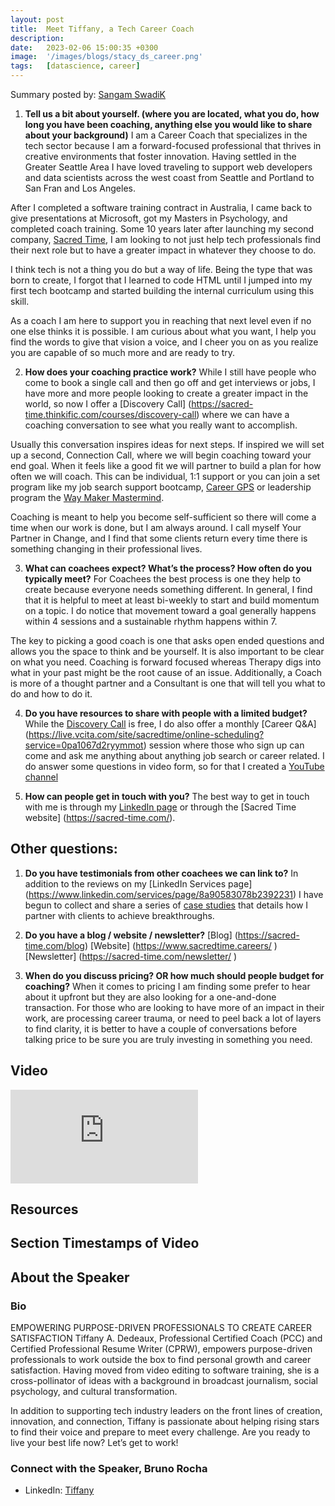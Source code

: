 ```yaml
---
layout: post
title:  Meet Tiffany, a Tech Career Coach
description: 
date:   2023-02-06 15:00:35 +0300
image:  '/images/blogs/stacy_ds_career.png'
tags:   [datascience, career]
---
```


Summary posted by: [Sangam SwadiK](https://www.linkedin.com/in/sangam-swadi-k/)

1. __Tell us a bit about yourself. (where you are located, what you do, how long you have been coaching, anything else you would like to share about your background)__
I am a Career Coach that specializes in the tech sector because I am a forward-focused professional that thrives in creative environments that foster innovation. Having settled in the Greater Seattle Area I have loved traveling to support web developers and data scientists across the west coast from Seattle and Portland to San Fran and Los Angeles. 


After I completed a software training contract in Australia, I came back to give presentations at Microsoft, got my Masters in Psychology, and completed coach training. Some 10 years later after launching my second company, [Sacred Time](https://www.sacredtime.careers/),  I am looking to not just help tech professionals find their next role but to have a greater impact in whatever they choose to do. 


I think tech is not a thing you do but a way of life. Being the type that was born to create, I forgot that I learned to code HTML until I jumped into my first tech bootcamp and started building the internal curriculum using this skill. 


As a coach I am here to support you in reaching that next level even if no one else thinks it is possible. I am curious about what you want, I help you find the words to give that vision a voice, and I cheer you on as you realize you are capable of so much more and are ready to try.

2. __How does your coaching practice work?__
While I still have people who come to book a single call and then go off and get interviews or jobs, I have more and more people looking to create a greater impact in the world, so now I offer a [Discovery Call] (https://sacred-time.thinkific.com/courses/discovery-call) where we can have a coaching conversation to see what you really want to accomplish. 


Usually this conversation inspires ideas for next steps. If inspired we will set up a second, Connection Call, where we will begin coaching toward your end goal. When it feels like a good fit we will partner to build a plan for how often we will coach. This can be individual, 1:1 support or you can join a set program like my job search support bootcamp, [Career GPS](https://sacred-time.thinkific.com/courses/career-gps) or leadership program the [Way Maker Mastermind](https://www.sacredtime.careers/way-maker ).


Coaching is meant to help you become self-sufficient so there will come a time when our work is done, but I am always around.  I call myself Your Partner in Change, and I find that some clients return every time there is something changing in their professional lives.

3. __What can coachees expect?  What’s the process?  How often do you typically meet?__
For Coachees the best process is one they help to create because everyone needs something different. In general, I find that it is helpful to meet at least bi-weekly to start and build momentum on a topic. I do notice that movement toward a goal generally happens within 4 sessions and a sustainable rhythm happens within 7.


The key to picking a good coach is one that asks open ended questions and allows you the space to think and be yourself. It is also important to be clear on what you need.  Coaching is forward focused whereas Therapy digs into what in your past might be the root cause of an issue.  Additionally, a Coach is more of a thought partner and a Consultant is one that will tell you what to do and how to do it.

4. __Do you have resources to share with people with a limited budget?__
While the [Discovery Call](https://sacred-time.thinkific.com/courses/discovery-call) is free, I do also offer a monthly [Career Q&A] (https://live.vcita.com/site/sacredtime/online-scheduling?service=0pa1067d2ryymmot) session where those who sign up can come and ask me anything about anything job search or career related. I do answer some questions in video form, so for that I created a [YouTube channel](https://youtube.com/sacredtimecareercoaching)

5. __How can people get in touch with you?__
The best way to get in touch with me is through my [LinkedIn page](https://www.linkedin.com/in/tiffanydedeaux/) or through the [Sacred Time website] (https://sacred-time.com/).

## Other questions:
1. __Do you have testimonials from other coachees we can link to?__
In addition to the reviews on my [LinkedIn Services page] (https://www.linkedin.com/services/page/8a90583078b2392231) I have begun to collect and share a series of [case studies](https://drive.google.com/drive/folders/1nQCdA-0nNUaQjLf0Aa2Dj08AOA4VzDdd?usp=share_link) that details how I partner with clients to achieve breakthroughs. 

2. __Do you have a blog / website / newsletter?__
[Blog] (https://sacred-time.com/blog)
[Website] (https://www.sacredtime.careers/ )
[Newsletter] (https://sacred-time.com/newsletter/ ) 

3. __When do you discuss pricing?  OR how much should people budget for coaching?__
When it comes to pricing I am finding some prefer to hear about it upfront but they are also looking for a one-and-done transaction. For those who are looking to have more of an impact in their work, are processing career trauma, or need to peel back a lot of layers to find clarity, it is better to have a couple of conversations before talking price to be sure you are truly investing in something you need.

## Video
<p>
<iframe src="https://youtu.be/qDQ7z7FrG20" loading="lazy" frameborder="0" allowfullscreen></iframe>
</p>

## Resources


## Section Timestamps of Video  


## About the Speaker
### Bio
EMPOWERING PURPOSE-DRIVEN PROFESSIONALS TO CREATE CAREER SATISFACTION
Tiffany A. Dedeaux, Professional Certified Coach (PCC) and Certified Professional Resume Writer (CPRW), empowers purpose-driven professionals to work outside the box to find personal growth and career satisfaction. Having moved from video editing to software training, she is a cross-pollinator of ideas with a background in broadcast journalism, social psychology, and cultural transformation. 


In addition to supporting tech industry leaders on the front lines of creation, innovation, and connection, Tiffany is passionate about helping rising stars to find their voice and prepare to meet every challenge. Are you ready to live your best life now? Let’s get to work!


### Connect with the Speaker, Bruno Rocha
- LinkedIn: [Tiffany]( https://www.linkedin.com/in/tiffanydedeaux/)


